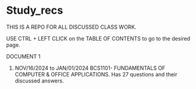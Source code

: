 # Study_recs

THIS IS A REPO FOR ALL DISCUSSED CLASS WORK.

USE CTRL + LEFT CLICK on the TABLE OF CONTENTS to go to the desired page.

DOCUMENT 1 

1. NOV/16/2024 to JAN/01/2024 BCS1101- FUNDAMENTALS OF COMPUTER & OFFICE APPLICATIONS.
		Has 27 questions and their discussed answers.
